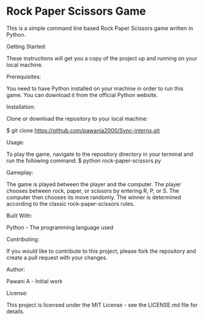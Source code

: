 # **Rock Paper Scissors Game**

This is a simple command line based Rock Paper Scissors game written in Python.

Getting Started:

These instructions will get you a copy of the project up and running on your local machine.

Prerequisites:

You need to have Python installed on your machine in order to run this game. You can download it from the official Python website.

Installation:

Clone or download the repository to your local machine:

$ git clone https://github.com/pawania2000/Sync-interns.git

Usage:

To play the game, navigate to the repository directory in your terminal and run the following command:
$ python rock-paper-scissors.py

Gameplay:

The game is played between the player and the computer. The player chooses between rock, paper, or scissors by entering R, P, or S. The computer then chooses its move randomly. The winner is determined according to the classic rock-paper-scissors rules.

Built With:

Python - The programming language used

Contributing:

If you would like to contribute to this project, please fork the repository and create a pull request with your changes.

Author:

Pawani A - Initial work

License:

This project is licensed under the MIT License - see the LICENSE.md file for details.




